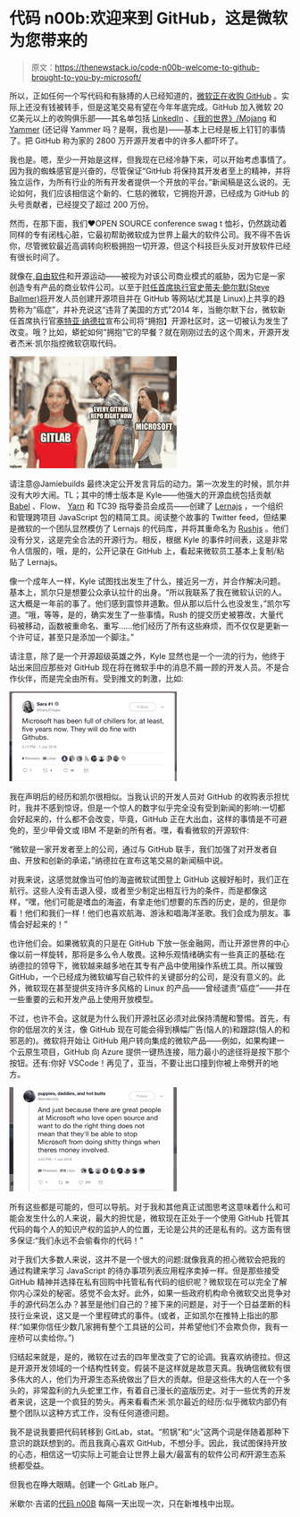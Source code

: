 # 代码 n00b:欢迎来到 GitHub，这是微软为您带来的

> 原文：<https://thenewstack.io/code-n00b-welcome-to-github-brought-to-you-by-microsoft/>

所以，正如任何一个写代码和有脉搏的人已经知道的，[微软正在收购 GitHub](https://thenewstack.io/microsoft-to-acquire-github-to-expand-developer-reach/) 。实际上还没有钱被转手，但是这笔交易有望在今年年底完成。GitHub 加入微软 20 亿美元以上的收购俱乐部——其名单包括 [LinkedIn](https://www.linkedin.com/feed/) 、[《我的世界》/Mojang](https://mojang.com/) 和 [Yammer](https://www.yammer.com/) (还记得 Yammer 吗？是啊，我也是)——基本上已经是板上钉钉的事情了。把 GitHub 称为家的 2800 万开源开发者中的许多人都吓坏了。

我也是。嗯，至少一开始是这样，但我现在已经冷静下来，可以开始考虑事情了。因为我的蜘蛛感官是兴奋的，尽管保证“GitHub 将保持其开发者至上的精神，并将独立运作，为所有行业的所有开发者提供一个开放的平台。”新闻稿是这么说的。无论如何，我们应该相信这个新的、仁慈的微软，它拥抱开源，已经成为 GitHub 的头号贡献者，已经提交了超过 200 万份。

然而，在那下面，我们❤OPEN SOURCE conference swag t 恤衫，仍然跳动着同样的专有闭栈心脏，它最初帮助微软成为世界上最大的软件公司。我不得不告诉你，尽管微软最近高调转向积极拥抱一切开源，但这个科技巨头反对开放软件已经有很长时间了。

就像在,[自由软件](https://en.wikipedia.org/wiki/Freeware)和开源运动——被视为对该公司商业模式的威胁，因为它是一家创造专有产品的商业软件公司。以至于[时任首席执行官史蒂夫·鲍尔默(Steve Ballmer)将](https://web.archive.org/web/20011108013601/http://www.suntimes.com/output/tech/cst-fin-micro01.html)开发人员创建开源项目并在 GitHub 等网站(尤其是 Linux)上共享的趋势称为“癌症”，并补充说这“违背了美国的方式”2014 年，当鲍尔默下台，微软新任首席执行官[塞特亚·纳德拉](https://twitter.com/satyanadella)宣布公司将“拥抱】开源社区时，这一切被认为发生了改变。哦？比如，蟒蛇如何“拥抱”它的早餐？就在刚刚过去的这个周末，开源开发者杰米·凯尔指控微软窃取代码。

![](img/9080b0d2a8e4ab517aa920fc27607be5.png)

请注意@Jamiebuilds 最终决定公开发言背后的动力。第一次发生的时候，凯尔并没有大吵大闹。TL；其中的博士版本是 Kyle——他强大的开源血统包括贡献 [Babel](https://babeljs.io/) 、Flow、 [Yarn](https://yarnpkg.com/lang/en/) 和 TC39 指导委员会成员——创建了 [Lernajs](https://lernajs.io/) ，一个组织和管理跨项目 JavaScript 包的精简工具。阅读整个故事的 Twitter feed，但结果是微软的一个团队显然模仿了 Lernajs 的代码库，并将其重命名为 [Rushjs](https://rushjs.io/) 。他们没有分叉，这是完全合法的开源行为。相反，根据 Kyle 的事件时间表，这是非常令人信服的，哦，是的，公开记录在 GitHub 上，看起来微软员工基本上复制/粘贴了 Lernajs。

像一个成年人一样，Kyle 试图找出发生了什么，接近另一方，并合作解决问题。基本上，凯尔只是想要公众承认拉什的出身。“所以我联系了我在微软认识的人。这大概是一年前的事了。他们感到震惊并道歉。但从那以后什么也没发生，”凯尔写道。“哦，等等，是的，确实发生了一些事情。Rush 的提交历史被篡改，大量代码被移动，函数被重命名、重写……他们经历了所有这些麻烦，而不仅仅是更新一个许可证，甚至只是添加一个脚注。”

请注意，除了是一个开源超级英雄之外，Kyle 显然也是一个一流的行为，他终于站出来回应那些对 GitHub 现在将在微软手中的消息不屑一顾的开发人员。不是合作伙伴，而是完全由所有。受到推文的刺激，比如:

![](img/4982f275383884671ad833c98c2c9366.png)

我在声明后的经历和凯尔很相似。当我认识的开发人员对 GitHub 的收购表示担忧时，我并不感到惊讶。但是一个惊人的数字似乎完全没有受到新闻的影响:一切都会好起来的，什么都不会改变，毕竟，GitHub 正在大出血，这样的事情是不可避免的，至少甲骨文或 IBM 不是新的所有者。嘿，看看微软的开源软件:

“微软是一家开发者至上的公司，通过与 GitHub 联手，我们加强了对开发者自由、开放和创新的承诺，”纳德拉在宣布这笔交易的新闻稿中说。

对我来说，这感觉就像当可怕的海盗微软试图登上 GitHub 这艘好船时，我们正在航行。这些人没有击退入侵，或者至少制定出相互行为的条件，而是都像这样，“嘿，他们可能是嗜血的海盗，有拿走他们想要的东西的历史，是的，但是你看！他们和我们一样！他们也喜欢航海、游泳和唱海洋圣歌。我们会成为朋友。事情会好起来的！”

也许他们会。如果微软真的只是在 GitHub 下放一张金融网，而让开源世界的中心像以前一样旋转，那将是多么令人敬畏。这种乐观情绪确实有一些真正的基础:在纳德拉的领导下，微软越来越多地在其专有产品中使用操作系统工具。所以摧毁 GitHub，一个已经成为微软编写自己软件的关键部分的公司，是没有意义的。此外，微软现在甚至提供支持许多风格的 Linux 的产品——曾经谴责“癌症”——并在一些重要的云和开发产品上使用开放模型。

不过，也许不会。这就是为什么我们开源社区必须对此保持清醒和警惕。首先，有你的低层次的关注，像 GitHub 现在可能会得到横幅广告(恼人的)和跟踪(恼人的和邪恶的)。微软将开始让 GitHub 用户转向集成的微软产品——例如，如果构建一个云原生项目，GitHub 向 Azure 提供一键热连接，阻力最小的途径将是按下那个按钮。还有:你好 VSCode！再见了，亚当，不要让出口撞到你被上帝劈开的地方。

![](img/220ea8ee3a6d15954abd233242dccde2.png)

所有这些都是可能的，但可以导航。对于我和其他真正试图思考这意味着什么和可能会发生什么的人来说，最大的担忧是，微软现在正处于一个使用 GitHub 托管其代码的每个人的知识产权的监护人的位置，无论是公共的还是私有的。这方面有很多保证:“我们永远不会偷看你的代码！”

对于我们大多数人来说，这并不是一个很大的问题:就像我真的担心微软会把我的通过构建来学习 JavaScript 的待办事项列表应用程序卖掉一样。但是那些接受 GitHub 精神并选择在私有回购中托管私有代码的组织呢？微软现在可以完全了解你内心深处的秘密。感觉不会太好。此外，如果一些政府机构命令微软交出竞争对手的源代码怎么办？甚至是他们自己的？接下来的问题是，对于一个日益垄断的科技行业来说，这又是一个里程碑式的事件。(或者，正如凯尔在推特上指出的那样:“如果你信任少数几家拥有整个工具链的公司，并希望他们不会欺负你，我有一座桥可以卖给你。”)

归结起来就是，是的，微软在过去的四年里改变了它的论调。我喜欢纳德拉。但这是开源开发领域的一个结构性转变。假装不是这样就是故意天真。我确信微软有很多伟大的人，他们为开源生态系统做出了巨大的贡献。但是这些伟大的人在一个多头的，非常盈利的九头蛇里工作，有着自己漫长的盗版历史。对于一些优秀的开发者来说，这是一个疯狂的势头。再来看看杰米·凯尔最近的经历:似乎微软内部仍有整个团队以这种方式工作，没有任何道德问题。

我不是说我要把代码转移到 GitLab，stat。“煎锅”和“火”这两个词是伴随着那种下意识的跳跃想到的。而且我真心喜欢 GitHub，不想分手。因此，我试图保持开放的心态，相信这一切实际上可能会让世界上最大/最富有的软件公司*和*开源生态系统都受益。

但我也在睁大眼睛。创建一个 GitLab 账户。

米歇尔·吉诺的[代码 n00B](/tag/code-n00b/) 每隔一天出现一次，只在新堆栈中出现。

<svg xmlns:xlink="http://www.w3.org/1999/xlink" viewBox="0 0 68 31" version="1.1"><title>Group</title> <desc>Created with Sketch.</desc></svg>